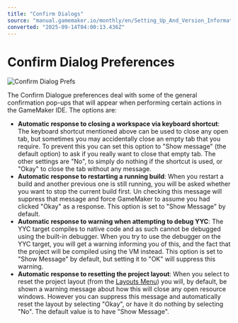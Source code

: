 ```yaml
---
title: "Confirm Dialogs"
source: "manual.gamemaker.io/monthly/en/Setting_Up_And_Version_Information/IDE_Preferences/General/Confirm_Dialogs.htm"
converted: "2025-09-14T04:00:13.436Z"
---
```


# Confirm Dialog Preferences

![Confirm Dialog Prefs](../../../assets/Images/Setup_And_Version/Preferences/General_Confirm_Prefs.png)

The Confirm Dialogue preferences deal with some of the general confirmation pop-ups that will appear when performing certain actions in the GameMaker IDE. The options are:

-   **Automatic response to closing a workspace via keyboard shortcut**: The keyboard shortcut mentioned above can be used to close any open tab, but sometimes you may accidentally close an empty tab that you require. To prevent this you can set this option to "Show message" (the default option) to ask if you really want to close that empty tab. The other settings are "No", to simply do nothing if the shortcut is used, or "Okay" to close the tab without any message.
-   **Automatic response to restarting a running build**: When you restart a build and another previous one is still running, you will be asked whether you want to stop the current build first. Un checking this message will suppress that message and force GameMaker to assume you had clicked "Okay" as a response. This option is set to "Show Message" by default.
-   **Automatic response to warning when attempting to debug YYC**: The YYC target compiles to native code and as such cannot be debugged using the built-in debugger. When you try to use the debugger on the YYC target, you will get a warning informing you of this, and the fact that the project will be compiled using the VM instead. This option is set to "Show Message" by default, but setting it to "OK" will suppress this warning.
-   **Automatic response to resetting the project layout**: When you select to reset the project layout (from the [Layouts Menu](../../../IDE_Navigation/Menus/The_Layouts_Menu.md)) you will, by default, be shown a warning message about how this will close any open resource windows. However you can suppress this message and automatically reset the layout by selecting "Okay", or have it do nothing by selecting "No". The default value is to have "Show Message".